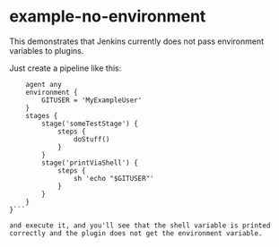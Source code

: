 # example-no-environment

This demonstrates that Jenkins currently does not pass environment variables to plugins. 

Just create a pipeline like this:

```pipeline {   
    agent any
    environment {
        GITUSER = 'MyExampleUser'
    }
    stages {
        stage('someTestStage') {
            steps {
                doStuff()
            }
        }
        stage('printViaShell') {
            steps {
                sh 'echo "$GITUSER"'            
            }
        }
    }
}```

and execute it, and you'll see that the shell variable is printed correctly and the plugin does not get the environment variable.

